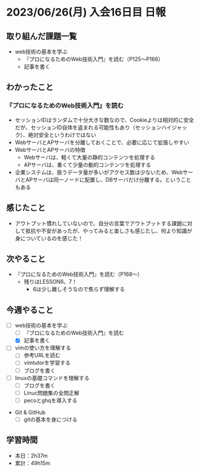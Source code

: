 # 2023/06/26(月) 入会16日目 日報

## 取り組んだ課題一覧

- web技術の基本を学ぶ
  - 『プロになるためのWeb技術入門』を読む（P125〜P166）
  - 記事を書く

## わかったこと

### 『プロになるためのWeb技術入門』を読む

- セッションIDはランダムで十分大きな数なので、Cookieよりは相対的に安全だが、セッションID自体を盗まれる可能性もあり（セッションハイジャック）、絶対安全というわけではない
- WebサーバとAPサーバを分離しておくことで、必要に応じて拡張しやすい
- WebサーバとAPサーバの特徴
  - Webサーバは、軽くて大量の静的コンテンツを処理する
  - APサーバは、重くて少量の動的コンテンツを処理する
- 企業システムは、扱うデータ量が多いがアクセス数は少ないため、WebサーバとAPサーバは同一ノードに配置し、DBサーバだけ分離する。ということもある

## 感じたこと

- アウトプット慣れしていないので、自分の言葉でアウトプットする課題に対して抵抗や不安があったが、やってみると楽しさも感じたし、何より知識が身についているのを感じた！

## 次やること

- 『プロになるためのWeb技術入門』を読む（P168〜）
  - 残りはLESSON6、7！
    - 6は少し難しそうなので焦らず理解する

## 今週やること

- [ ] web技術の基本を学ぶ
  - [ ] 『プロになるためのWeb技術入門』を読む
  - [x] 記事を書く
- [ ] vimの使い方を理解する
  - [ ] 参考URLを読む
  - [ ] vimtutorを学習する
  - [ ] ブログを書く
- [ ] linuxの基礎コマンドを理解する
  - [ ] ブログを書く
  - [ ] Linuc問題集の全問正解
  - [ ] pecoとghqを導入する
- Git & GitHub
  - [ ] gitの基本を身につける

## 学習時間

- 本日：2h37m
- 累計：49h15m
